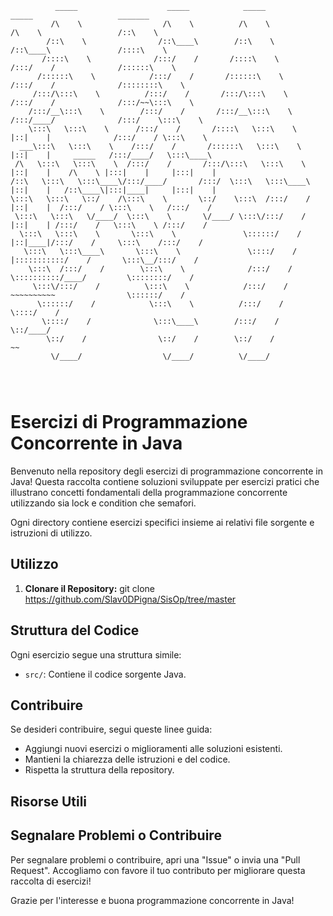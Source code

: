 ```ascii                                                                                                                
          _____                    _____            _____                    _____                   _______         
         /\    \                  /\    \          /\    \                  /\    \                 /::\    \        
        /::\    \                /::\____\        /::\    \                /::\____\               /::::\    \       
       /::::\    \              /:::/    /       /::::\    \              /:::/    /              /::::::\    \      
      /::::::\    \            /:::/    /       /::::::\    \            /:::/    /              /::::::::\    \     
     /:::/\:::\    \          /:::/    /       /:::/\:::\    \          /:::/    /              /:::/~~\:::\    \    
    /:::/__\:::\    \        /:::/    /       /:::/__\:::\    \        /:::/____/              /:::/    \:::\    \   
    \:::\   \:::\    \      /:::/    /       /::::\   \:::\    \       |::|    |              /:::/    / \:::\    \  
  ___\:::\   \:::\    \    /:::/    /       /::::::\   \:::\    \      |::|    |     _____   /:::/____/   \:::\____\ 
 /\   \:::\   \:::\    \  /:::/    /       /:::/\:::\   \:::\    \     |::|    |    /\    \ |:::|    |     |:::|    |
/::\   \:::\   \:::\____\/:::/____/       /:::/  \:::\   \:::\____\    |::|    |   /::\____\|:::|____|     |:::|    |
\:::\   \:::\   \::/    /\:::\    \       \::/    \:::\  /:::/    /    |::|    |  /:::/    / \:::\    \   /:::/    / 
 \:::\   \:::\   \/____/  \:::\    \       \/____/ \:::\/:::/    /     |::|    | /:::/    /   \:::\    \ /:::/    /  
  \:::\   \:::\    \       \:::\    \               \::::::/    /      |::|____|/:::/    /     \:::\    /:::/    /   
   \:::\   \:::\____\       \:::\    \               \::::/    /       |:::::::::::/    /       \:::\__/:::/    /    
    \:::\  /:::/    /        \:::\    \              /:::/    /        \::::::::::/____/         \::::::::/    /     
     \:::\/:::/    /          \:::\    \            /:::/    /          ~~~~~~~~~~                \::::::/    /      
      \::::::/    /            \:::\    \          /:::/    /                                      \::::/    /       
       \::::/    /              \:::\____\        /:::/    /                                        \::/____/        
        \::/    /                \::/    /        \::/    /                                          ~~              
         \/____/                  \/____/          \/____/                                                           
                                                                                                                     
                                           
  
```       
  
# Esercizi di Programmazione Concorrente in Java


Benvenuto nella repository degli esercizi di programmazione concorrente in Java! Questa raccolta contiene soluzioni sviluppate per esercizi pratici che illustrano concetti fondamentali della programmazione concorrente utilizzando sia lock e condition che semafori.

Ogni directory contiene esercizi specifici insieme ai relativi file sorgente e istruzioni di utilizzo.

## Utilizzo

1. **Clonare il Repository:**
  git clone https://github.com/Slav0DPigna/SisOp/tree/master
## Struttura del Codice

Ogni esercizio segue una struttura simile:

- `src/`: Contiene il codice sorgente Java.

## Contribuire

Se desideri contribuire, segui queste linee guida:

- Aggiungi nuovi esercizi o miglioramenti alle soluzioni esistenti.
- Mantieni la chiarezza delle istruzioni e del codice.
- Rispetta la struttura della repository.

## Risorse Utili

## Segnalare Problemi o Contribuire

Per segnalare problemi o contribuire, apri una "Issue" o invia una "Pull Request". Accogliamo con favore il tuo contributo per migliorare questa raccolta di esercizi!

Grazie per l'interesse e buona programmazione concorrente in Java!
